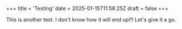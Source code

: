 +++
title = 'Testing'
date = 2025-01-15T11:58:25Z
draft = false
+++

This is another test. I don't know how it will end up!!!
Let's give it a go.
